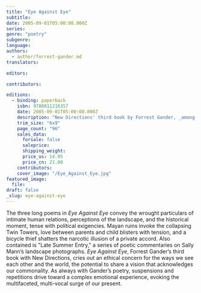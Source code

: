 ```yaml
---
title: "Eye Against Eye"
subtitle:
date: 2005-09-01T05:00:08.000Z
series:
genre: "poetry"
subgenre:
language:
authors:
  - author/forrest-gander.md
translators:

editors:

contributors:

editions:
  - binding: paperback
    isbn: 9780811216357
    date: 2005-09-01T05:00:08.000Z
    description: "New Directions' third book by Forrest Gander, _among the most gifted and accomplished poets of his generation_ (Mark Rudman). "
    trim_size: "6x9"
    page_count: "96"
    sales_data:
      forsale: false
      saleprice:
      shipping_weight:
      price_us: 14.95
      price_cn: 21.00
    contributors:
    cover_image: "/Eye_Against_Eye.jpg"
featured_image:
  file:
draft: false
_slug: eye-against-eye
---
```


The three long poems in _Eye Against Eye_ convey the wrought particulars of intimate human relations, perceptions of the landscape, and the historical moment, tense with political exigencies. Mayan ruins invoke the collapsing Twin Towers, love between parents and child blisters with tension, and a bicycle thief shatters the narcotic illusion of a private accord. Also contained is "Late Summer Entry," a series of poetic commentaries on Sally Mann’s landscape photographs. _Eye Against Eye_, Forrest Gander’s third book with New Directions, cries out an ethical concern for the ways we see each other and the world, the potential to share a vision that acknowledges our commonality. As always with Gander’s poetry, suspensions and repetitions drive toward a complex emotional experience, evoking the multifaceted, multi-vocal surge of our present.

